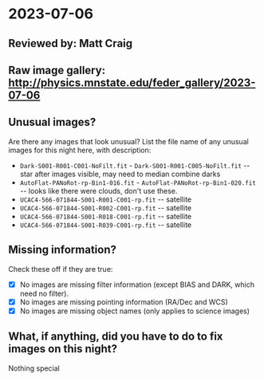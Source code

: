 # 2023-07-06

## Reviewed by:   Matt Craig 

## Raw image gallery: http://physics.mnstate.edu/feder_gallery/2023-07-06

## Unusual images?

Are there any images that look unusual? List the file name of any unusual images for this night here, with description:

+ `Dark-S001-R001-C001-NoFilt.fit` - `Dark-S001-R001-C005-NoFilt.fit` -- star after images visible, may need to median combine darks
+ `AutoFlat-PANoRot-rp-Bin1-016.fit` - `AutoFlat-PANoRot-rp-Bin1-020.fit` -- looks like there were clouds, don't use these.
+ `UCAC4-566-071844-S001-R001-C001-rp.fit` -- satellite
+ `UCAC4-566-071844-S001-R002-C001-rp.fit` -- satellite
+ `UCAC4-566-071844-S001-R018-C001-rp.fit` -- satellite
+ `UCAC4-566-071844-S001-R039-C001-rp.fit` -- satellite

## Missing information?

Check these off if they are true:

- [x] No images are missing filter information (except BIAS and DARK, which need no filter).
- [x] No images are missing pointing information (RA/Dec and WCS)
- [x] No images are missing object names (only applies to science images)

## What, if anything, did you have to do to fix images on this night?

Nothing special
